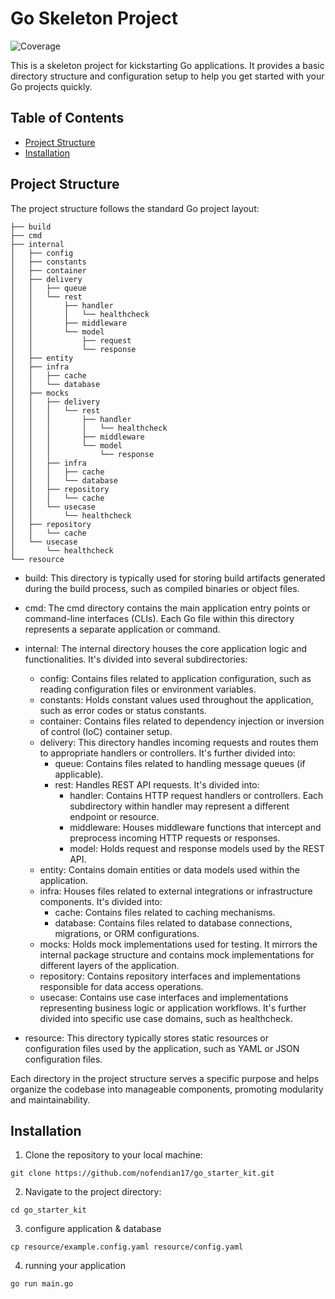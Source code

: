# Go Skeleton Project
![Coverage](https://img.shields.io/badge/Coverage-26.7%25-red)

This is a skeleton project for kickstarting Go applications. It provides a basic directory structure and configuration setup to help you get started with your Go projects quickly.

## Table of Contents

- [Project Structure](#project-structure)
- [Installation](#installation)


## Project Structure

The project structure follows the standard Go project layout:

```
├── build
├── cmd
├── internal
│   ├── config
│   ├── constants
│   ├── container
│   ├── delivery
│   │   ├── queue
│   │   └── rest
│   │       ├── handler
│   │       │   └── healthcheck
│   │       ├── middleware
│   │       └── model
│   │           ├── request
│   │           └── response
│   ├── entity
│   ├── infra
│   │   ├── cache
│   │   └── database
│   ├── mocks
│   │   ├── delivery
│   │   │   └── rest
│   │   │       ├── handler
│   │   │       │   └── healthcheck
│   │   │       ├── middleware
│   │   │       └── model
│   │   │           └── response
│   │   ├── infra
│   │   │   ├── cache
│   │   │   └── database
│   │   ├── repository
│   │   │   └── cache
│   │   └── usecase
│   │       └── healthcheck
│   ├── repository
│   │   └── cache
│   └── usecase
│       └── healthcheck
└── resource
```

- build: This directory is typically used for storing build artifacts generated during the build process, such as compiled binaries or object files.

- cmd: The cmd directory contains the main application entry points or command-line interfaces (CLIs). Each Go file within this directory represents a separate application or command.

- internal: The internal directory houses the core application logic and functionalities. It's divided into several subdirectories:
  - config: Contains files related to application configuration, such as reading configuration files or environment variables.
  - constants: Holds constant values used throughout the application, such as error codes or status constants.
  - container: Contains files related to dependency injection or inversion of control (IoC) container setup.
  - delivery: This directory handles incoming requests and routes them to appropriate handlers or controllers. It's further divided into:
    - queue: Contains files related to handling message queues (if applicable).
    - rest: Handles REST API requests. It's divided into:
      - handler: Contains HTTP request handlers or controllers. Each subdirectory within handler may represent a different endpoint or resource.
      - middleware: Houses middleware functions that intercept and preprocess incoming HTTP requests or responses.
      - model: Holds request and response models used by the REST API.
  - entity: Contains domain entities or data models used within the application.
  - infra: Houses files related to external integrations or infrastructure components. It's divided into:
    - cache: Contains files related to caching mechanisms.
    - database: Contains files related to database connections, migrations, or ORM configurations.
  - mocks: Holds mock implementations used for testing. It mirrors the internal package structure and contains mock implementations for different layers of the application.
  - repository: Contains repository interfaces and implementations responsible for data access operations.
  - usecase: Contains use case interfaces and implementations representing business logic or application workflows. It's further divided into specific use case domains, such as healthcheck.
- resource: This directory typically stores static resources or configuration files used by the application, such as YAML or JSON configuration files.

Each directory in the project structure serves a specific purpose and helps organize the codebase into manageable components, promoting modularity and maintainability.

## Installation
1. Clone the repository to your local machine:
```
git clone https://github.com/nofendian17/go_starter_kit.git
```
2. Navigate to the project directory:
```
cd go_starter_kit
```
3. configure application & database
```
cp resource/example.config.yaml resource/config.yaml
```
4. running your application
```
go run main.go
```